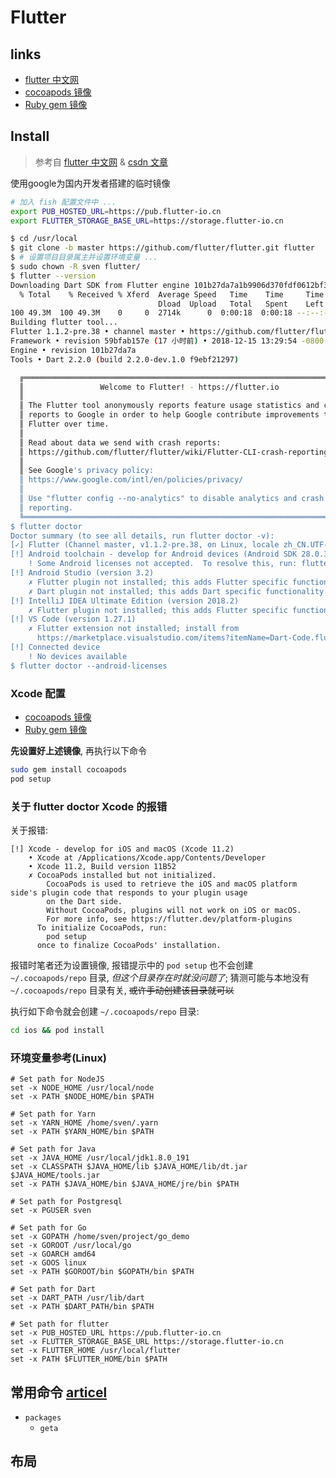 # Flutter

## links
- [flutter 中文网](https://flutterchina.club)
- [cocoapods 镜像](https://mirror.tuna.tsinghua.edu.cn/help/CocoaPods/)
- [Ruby gem 镜像](https://gems.ruby-china.com/)

## Install
> 参考自 [flutter 中文网](https://flutterchina.club/setup-linux/) & [csdn 文章](https://www.cnblogs.com/zxsh/archive/2018/04/16/8859048.html)

使用google为国内开发者搭建的临时镜像

```bash
# 加入 fish 配置文件中 ...
export PUB_HOSTED_URL=https://pub.flutter-io.cn
export FLUTTER_STORAGE_BASE_URL=https://storage.flutter-io.cn
```

```bash
$ cd /usr/local
$ git clone -b master https://github.com/flutter/flutter.git flutter
$ # 设置项目目录属主并设置环境变量 ...
$ sudo chown -R sven flutter/
$ flutter --version
Downloading Dart SDK from Flutter engine 101b27da7a1b9906d370fdf0612bf3ff31bd860b...
  % Total    % Received % Xferd  Average Speed   Time    Time     Time  Current
                                 Dload  Upload   Total   Spent    Left  Speed
100 49.3M  100 49.3M    0     0  2714k      0  0:00:18  0:00:18 --:--:-- 2802k
Building flutter tool...
Flutter 1.1.2-pre.38 • channel master • https://github.com/flutter/flutter.git
Framework • revision 59bfab157e (17 小时前) • 2018-12-15 13:29:54 -0800
Engine • revision 101b27da7a
Tools • Dart 2.2.0 (build 2.2.0-dev.1.0 f9ebf21297)

  ╔════════════════════════════════════════════════════════════════════════════╗
  ║                 Welcome to Flutter! - https://flutter.io                   ║
  ║                                                                            ║
  ║ The Flutter tool anonymously reports feature usage statistics and crash    ║
  ║ reports to Google in order to help Google contribute improvements to       ║
  ║ Flutter over time.                                                         ║
  ║                                                                            ║
  ║ Read about data we send with crash reports:                                ║
  ║ https://github.com/flutter/flutter/wiki/Flutter-CLI-crash-reporting        ║
  ║                                                                            ║
  ║ See Google's privacy policy:                                               ║
  ║ https://www.google.com/intl/en/policies/privacy/                           ║
  ║                                                                            ║
  ║ Use "flutter config --no-analytics" to disable analytics and crash         ║
  ║ reporting.                                                                 ║
  ╚════════════════════════════════════════════════════════════════════════════╝
$ flutter doctor
Doctor summary (to see all details, run flutter doctor -v):
[✓] Flutter (Channel master, v1.1.2-pre.38, on Linux, locale zh_CN.UTF-8)
[!] Android toolchain - develop for Android devices (Android SDK 28.0.3)
    ! Some Android licenses not accepted.  To resolve this, run: flutter doctor --android-licenses
[!] Android Studio (version 3.2)
    ✗ Flutter plugin not installed; this adds Flutter specific functionality.
    ✗ Dart plugin not installed; this adds Dart specific functionality.
[!] IntelliJ IDEA Ultimate Edition (version 2018.2)
    ✗ Flutter plugin not installed; this adds Flutter specific functionality.
[!] VS Code (version 1.27.1)
    ✗ Flutter extension not installed; install from
      https://marketplace.visualstudio.com/items?itemName=Dart-Code.flutter
[!] Connected device
    ! No devices available
$ flutter doctor --android-licenses
```

### Xcode 配置
- [cocoapods 镜像](https://mirror.tuna.tsinghua.edu.cn/help/CocoaPods/)
- [Ruby gem 镜像](https://gems.ruby-china.com/)

**先设置好上述镜像**, 再执行以下命令

```bash
sudo gem install cocoapods
pod setup
```

### 关于 flutter doctor Xcode 的报错
关于报错:

```
[!] Xcode - develop for iOS and macOS (Xcode 11.2)
    • Xcode at /Applications/Xcode.app/Contents/Developer
    • Xcode 11.2, Build version 11B52
    ✗ CocoaPods installed but not initialized.
        CocoaPods is used to retrieve the iOS and macOS platform side's plugin code that responds to your plugin usage
        on the Dart side.
        Without CocoaPods, plugins will not work on iOS or macOS.
        For more info, see https://flutter.dev/platform-plugins
      To initialize CocoaPods, run:
        pod setup
      once to finalize CocoaPods' installation.
```

报错时笔者还为设置镜像, 报错提示中的 `pod setup` 也不会创建 `~/.cocoapods/repo` 目录, *但这个目录存在时就没问题了*; 猜测可能与本地没有 `~/.cocoapods/repo` 目录有关, ~~或许手动创建该目录就可以~~

执行如下命令就会创建 `~/.cocoapods/repo` 目录:

```bash
cd ios && pod install
```

### 环境变量参考(Linux)

```fish
# Set path for NodeJS
set -x NODE_HOME /usr/local/node
set -x PATH $NODE_HOME/bin $PATH

# Set path for Yarn
set -x YARN_HOME /home/sven/.yarn
set -x PATH $YARN_HOME/bin $PATH

# Set path for Java
set -x JAVA_HOME /usr/local/jdk1.8.0_191
set -x CLASSPATH $JAVA_HOME/lib $JAVA_HOME/lib/dt.jar $JAVA_HOME/tools.jar
set -x PATH $JAVA_HOME/bin $JAVA_HOME/jre/bin $PATH

# Set path for Postgresql
set -x PGUSER sven

# Set path for Go
set -x GOPATH /home/sven/project/go_demo
set -x GOROOT /usr/local/go
set -x GOARCH amd64
set -x GOOS linux
set -x PATH $GOROOT/bin $GOPATH/bin $PATH

# Set path for Dart
set -x DART_PATH /usr/lib/dart
set -x PATH $DART_PATH/bin $PATH

# Set path for flutter
set -x PUB_HOSTED_URL https://pub.flutter-io.cn
set -x FLUTTER_STORAGE_BASE_URL https://storage.flutter-io.cn
set -x FLUTTER_HOME /usr/local/flutter
set -x PATH $FLUTTER_HOME/bin $PATH
```

## 常用命令 [articel](https://www.jianshu.com/p/2c9867e737a1)

- `packages`
  - `geta`

## 布局

